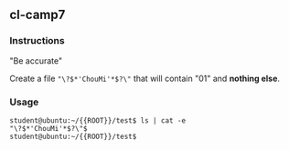 ## cl-camp7

### Instructions

"Be accurate"

Create a file `"\?$*'ChouMi'*$?\"` that will contain "01" and **nothing else**.

### Usage

```console
student@ubuntu:~/{{ROOT}}/test$ ls | cat -e
"\?$*'ChouMi'*$?\"$
student@ubuntu:~/{{ROOT}}/test$
```
